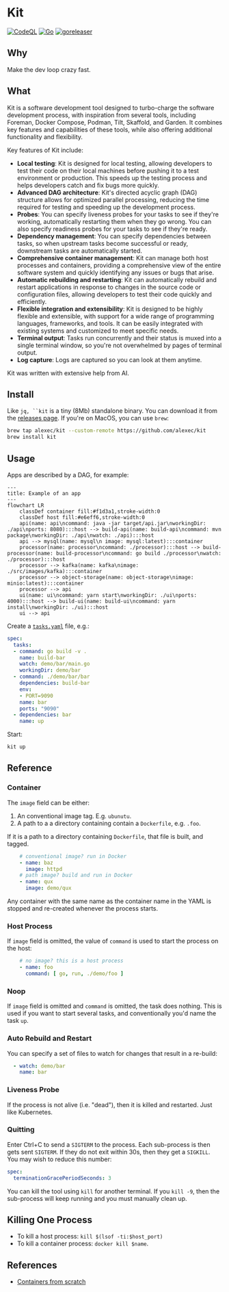 # Kit

[![CodeQL](https://github.com/alexec/kit/actions/workflows/codeql-analysis.yml/badge.svg)](https://github.com/alexec/kit/actions/workflows/codeql-analysis.yml)
[![Go](https://github.com/alexec/kit/actions/workflows/go.yml/badge.svg)](https://github.com/alexec/kit/actions/workflows/go.yml)
[![goreleaser](https://github.com/alexec/kit/actions/workflows/goreleaser.yml/badge.svg)](https://github.com/alexec/kit/actions/workflows/goreleaser.yml)

## Why

Make the dev loop crazy fast.

## What

Kit is a software development tool designed to turbo-charge the software development process, with inspiration from several  tools, including Foreman, Docker Compose, Podman, Tilt, Skaffold, and Garden. It combines key features and capabilities of these tools, while also offering additional functionality and flexibility.

Key features of Kit include:

* **Local testing**: Kit is designed for local testing, allowing developers to test their code on their local machines before pushing it to a test environment or production. This speeds up the testing process and helps developers catch and fix bugs more quickly.
* **Advanced DAG architecture**: Kit's directed acyclic graph (DAG) structure allows for optimized parallel processing, reducing the time required for testing and speeding up the development process.
* **Probes**: You can specify liveness probes for your tasks to see if they're working, automatically restarting them when they go wrong. You can also specify readiness probes for your tasks to see if they're ready.
* **Dependency management**: You can specify dependencies between tasks, so when upstream tasks become successful or ready, downstream tasks are automatically started.
* **Comprehensive container management**: Kit can manage both host processes and containers, providing a comprehensive view of the entire software system and quickly identifying any issues or bugs that arise.
* **Automatic rebuilding and restarting**: Kit can automatically rebuild and restart applications in response to changes in the source code or configuration files, allowing developers to test their code quickly and efficiently.
* **Flexible integration and extensibility**: Kit is designed to be highly flexible and extensible, with support for a wide range of programming languages, frameworks, and tools. It can be easily integrated with existing systems and customized to meet specific needs.
* **Terminal output**: Tasks run concurrently and their status is muxed into a single terminal window, so you're not overwhelmed by pages of terminal output.
* **Log capture**: Logs are captured so you can look at them anytime.

Kit was written with extensive help from AI.

## Install

Like `jq, ``kit` is a tiny (8Mb) standalone binary. You can download it from the [releases page](https://github.com/alexec/kit/releases/tag). If you're on MacOS, you can use `brew`:

```bash
brew tap alexec/kit --custom-remote https://github.com/alexec/kit
brew install kit
```

## Usage

Apps are described by a DAG, for example:


```mermaid
---
title: Example of an app
---
flowchart LR
    classDef container fill:#f1d3a1,stroke-width:0
    classDef host fill:#e6eff6,stroke-width:0
    api(name: api\ncommand: java -jar target/api.jar\nworkingDir: ./api\nports: 8080):::host --> build-api(name: build-api\ncommand: mvn package\nworkingDir: ./api\nwatch: ./api):::host
    api --> mysql(name: mysql\n image: mysql:latest):::container
    processor(name: processor\ncommand: ./processor):::host --> build-processor(name: build-processor\ncommand: go build ./processor\nwatch: ./processor):::host
    processor --> kafka(name: kafka\nimage: ./src/images/kafka):::container
    processor --> object-storage(name: object-storage\nimage: minio:latest):::container
    processor --> api
    ui(name: ui\ncommand: yarn start\nworkingDir: ./ui\nports: 4000):::host --> build-ui(name: build-ui\ncommand: yarn install\nworkingDir: ./ui):::host
    ui --> api
```

Create a [`tasks.yaml`](tasks.yaml) file, e.g.:


```yaml
spec:
  tasks:
  - command: go build -v .
    name: build-bar
    watch: demo/bar/main.go
    workingDir: demo/bar
  - command: ./demo/bar/bar
    dependencies: build-bar
    env:
    - PORT=9090
    name: bar
    ports: "9090"
  - dependencies: bar
    name: up
```

Start:

```bash
kit up
```

## Reference

### Container

The `image` field can be either:

1. An conventional image tag. E.g. `ubunutu`.
2. A path to a a directory containing contain a `Dockerfile`, e.g. `.foo`.

If it is a path to a directory containing `Dockerfile`, that file is built, and tagged.

```yaml
    # conventional image? run in Docker
    - name: baz
      image: httpd
    # path image? build and run in Docker
    - name: qux
      image: demo/qux
```

Any container with the same name as the container name in the YAML is stopped and re-created whenever the process
starts.

### Host Process

If `image` field is omitted, the value of `command` is used to start the process on the host:

```yaml
    # no image? this is a host process
    - name: foo
      command: [ go, run, ./demo/foo ]
```
### Noop

If `image` field is omitted and `command` is omitted, the task does nothing. This is used if you want to start several tasks, and conventionally you'd name the task `up`.

### Auto Rebuild and Restart

You can specify a set of files to watch for changes that result in a re-build:

```yaml
  - watch: demo/bar
    name: bar
```        

### Liveness Probe

If the process is not alive (i.e. "dead"), then it is killed and restarted. Just like Kubernetes.

### Quitting

Enter Ctrl+C to send a `SIGTERM` to the process. Each sub-process is then gets sent `SIGTERM`. If they do not exit
within 30s, then they get a `SIGKILL`. You may wish to reduce this number:

```yaml
spec:
  terminationGracePeriodSeconds: 3
```

You can kill the tool using `kill` for another terminal. If you `kill -9`, then the sub-process will keep
running and you must manually clean up.

## Killing One Process

* To kill a host process: `kill $(lsof -ti:$host_port)`
* To kill a container process: `docker kill $name`.

## References

- [Containers from scratch](https://medium.com/@ssttehrani/containers-from-scratch-with-golang-5276576f9909)
